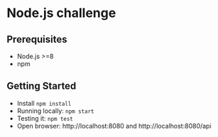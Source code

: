 # Node.js challenge

## Prerequisites

- Node.js >=8
- npm

## Getting Started

- Install `npm install`
- Running locally: `npm start`
- Testing it: `npm test`
- Open browser: http://localhost:8080 and http://localhost:8080/api

